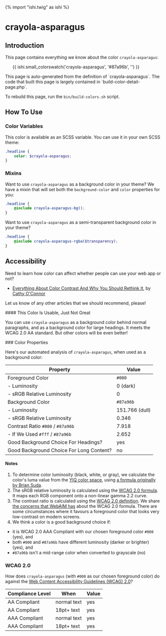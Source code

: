 {% import "ishi.twig" as ishi %}
# crayola-asparagus

## Introduction

This page contains everything we know about the color `crayola-asparagus`:

<div class="grid">
    <div class="cell">
        <div class="swatch">
            <ul>
                {{ ishi.small_colorswatch('crayola-asparagus', '#87a96b', '') }}
            </ul>
        </div>
    </div>
</div>

<div class="callout callout--info" markdown="1">
This page is auto-generated from the definition of `crayola-asparagus`. The code that built this page is largely contained in `build-color-detail-page.php`.

To rebuild this page, run the `bin/build-colors.sh` script.
</div>

## How To Use

### Color Variables

This color is available as an SCSS variable. You can use it in your own SCSS theme:

```scss
.headline {
    color: $crayola-asparagus;
}
```

### Mixins

Want to use `crayola-asparagus` as a background color in your theme? We have a mixin that will set both the `background-color` and `color` properties for you:

```scss
.headline {
    @include crayola-asparagus-bg();
}
```

Want to use `crayola-asparagus` as a semi-transparent background color in your theme?

```scss
.headline {
    @include crayola-asparagus-rgba($transparency);
}
```

## Accessibility

Need to learn how color can affect whether people can use your web app or not?

* [Everything About Color Contrast And Why You Should Rethink It](https://www.smashingmagazine.com/2014/10/color-contrast-tips-and-tools-for-accessibility/), by [Cathy O'Connor](http://www.twitter.com/cagocon)

Let us know of any other articles that we should recommend, please!
<div class="callout callout--warning" markdown="1">
#### This Color Is Usable, Just Not Great

You can use `crayola-asparagus` as a background color behind normal paragraphs, and as a background color for large headings. It meets the WCAG 2.0 AA standard. But other colors will be even better!
</div>
### Color Properties

Here's our automated analysis of `crayola-asparagus`, when used as a background color:

Property | Value
---------|------
Foreground Color | `#000`
- Luminosity | 0 (dark)
- sRGB Relative Luminosity | 0
Background Color | `#87a96b`
- Luminosity | 151.766 (dull)
- sRGB Relative Luminosity | 0.346
Contrast Ratio `#000` / `#87a96b` | 7.918
- If We Used `#fff` / `#87a96b` | 2.652
Good Background Choice For Headings? | yes
Good Background Choice For Long Content? | no

#### Notes

1. To determine color luminosity (black, white, or gray), we calculate the color's luma value from the [YIQ color space](https://en.wikipedia.org/wiki/YIQ), using [a formula originally by Brian Suda](https://24ways.org/2010/calculating-color-contrast/).
1. The sRGB relative luminosity is calculated using the [WCAG 2.0 formula](https://www.w3.org/TR/WCAG20/#relativeluminancedef). It maps each RGB component onto a non-linear gamma 2.2 curve.
1. The contrast ratio is calculated using the [WCAG 2.0 definition](https://www.w3.org/TR/2008/REC-WCAG20-20081211/#contrast-ratiodef). We share [the concerns that WebAIM has](http://webaim.org/blog/wcag-2-1-feedback/) about the WCAG 2.0 formula. There are some circumstances where it favours a foreground color that looks very low-contrast on modern screens.
1. We think a color is a good background choice if:
  - it is WCAG 2.0 AAA Compliant with our chosen foreground color `#000` (yes), and
  - both `#000` and `#87a96b` have different luminosity (darker or brighter) (yes), and
  - `#87a96b` isn't a mid-range color when converted to grayscale (no)

### WCAG 2.0

How does `crayola-asparagus` (with `#000` as our chosen foreground color) do against the [Web Content Accessibility Guidelines (WCAG) 2.0](https://www.w3.org/TR/WCAG20/)?

Compliance Level | When | Value
-----------------|------|------
AA Compliant | normal text | yes
AA Compliant | 18pt+ text | yes
AAA Compliant | normal text | yes
AAA Compliant | 18pt+ text | yes